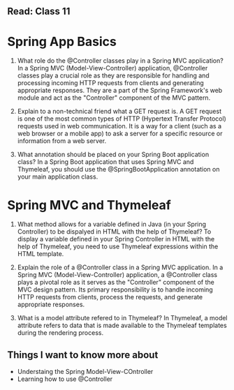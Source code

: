## Read: Class 11

# Spring App Basics

1. What role do the @Controller classes play in a Spring MVC application?  In a Spring MVC (Model-View-Controller) application, @Controller classes play a crucial role as they are responsible for handling and processing incoming HTTP requests from clients and generating appropriate responses. They are a part of the Spring Framework's web module and act as the "Controller" component of the MVC pattern.

2. Explain to a non-technical friend what a GET request is.  A GET request is one of the most common types of HTTP (Hypertext Transfer Protocol) requests used in web communication. It is a way for a client (such as a web browser or a mobile app) to ask a server for a specific resource or information from a web server.

3. What annotation should be placed on your Spring Boot application class?  In a Spring Boot application that uses Spring MVC and Thymeleaf, you should use the @SpringBootApplication annotation on your main application class.

# Spring MVC and Thymeleaf

1. What method allows for a variable defined in Java (in your Spring Controller) to be dispalyed in HTML with the help of Thymeleaf? To display a variable defined in your Spring Controller in HTML with the help of Thymeleaf, you need to use Thymeleaf expressions within the HTML template.

2. Explain the role of a @Controller class in a Spring MVC application.  In a Spring MVC (Model-View-Controller) application, a @Controller class plays a pivotal role as it serves as the "Controller" component of the MVC design pattern. Its primary responsibility is to handle incoming HTTP requests from clients, process the requests, and generate appropriate responses.

3. What is a model attribute refered to in Thymeleaf?  In Thymeleaf, a model attribute refers to data that is made available to the Thymeleaf templates during the rendering process.

## Things I want to know more about
- Understaing the Spring Model-View-COntroller
- Learning how to use @Controller
